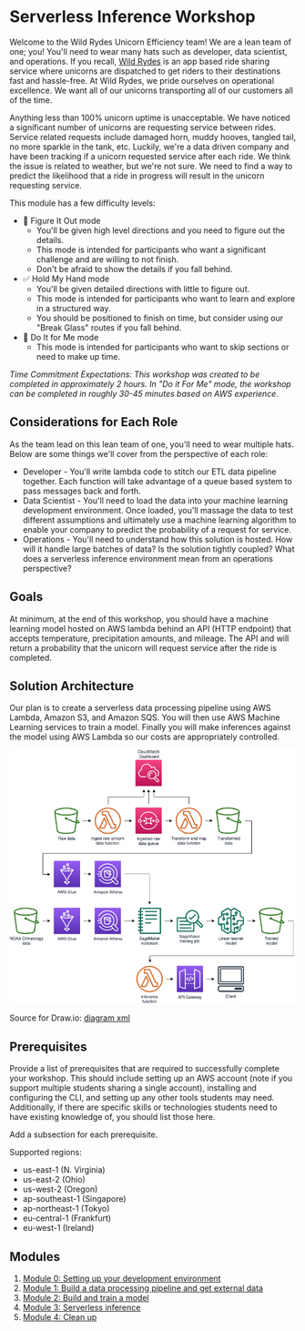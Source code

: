 # Serverless Inference Workshop

Welcome to the Wild Rydes Unicorn Efficiency team! We are a lean team of one; you! You'll need to wear many hats such as developer, data scientist, and operations. If you recall, [Wild Rydes](http://www.wildrydes.com/) is an app based ride sharing service where unicorns are dispatched to get riders to their destinations fast and hassle-free. At Wild Rydes, we pride ourselves on operational excellence. We want all of our unicorns transporting all of our customers all of the time.

Anything less than 100% unicorn uptime is unacceptable. We have noticed a significant number of unicorns are requesting service between rides. Service related requests include damaged horn, muddy hooves, tangled tail, no more sparkle in the tank, etc. Luckily, we're a data driven company and have been tracking if a unicorn requested service after each ride. We think the issue is related to weather, but we're not sure. We need to find a way to predict the likelihood that a ride in progress will result in the unicorn requesting service.

This module has a few difficulty levels:

* :metal: Figure It Out mode
  * You'll be given high level directions and you need to figure out the details.
  * This mode is intended for participants who want a significant challenge and are willing to not finish.
  * Don't be afraid to show the details if you fall behind.
* :white_check_mark: Hold My Hand mode
  * You'll be given detailed directions with little to figure out.
  * This mode is intended for participants who want to learn and explore in a structured way.
  * You should be positioned to finish on time, but consider using our "Break Glass" routes if you fall behind.
* :see_no_evil: Do It for Me mode
  * This mode is intended for participants who want to skip sections or need to make up time.

_Time Commitment Expectations: This workshop was created to be completed in approximately 2 hours.  In "Do it For Me" mode, the workshop can be completed in roughly 30-45 minutes based on AWS experience._

## Considerations for Each Role
As the team lead on this lean team of one, you'll need to wear multiple hats.  Below are some things we'll cover from the perspective of each role:
* Developer - You'll write lambda code to stitch our ETL data pipeline together.  Each function will take advantage of a queue based system to pass messages back and forth.
* Data Scientist - You'll need to load the data into your machine learning development environment.  Once loaded, you'll massage the data to test different assumptions and ultimately use a machine learning algorithm to enable your company to predict the probability of a request for service.
* Operations - You'll need to understand how this solution is hosted.  How will it handle large batches of data?  Is the solution tightly coupled?  What does a serverless inference environment mean from an operations perspective?

## Goals

At minimum, at the end of this workshop, you should have a machine learning model hosted on AWS lambda behind an API (HTTP endpoint) that accepts temperature, precipitation amounts, and mileage. The API and will return a probability that the unicorn will request service after the ride is completed.

## Solution Architecture

Our plan is to create a serverless data processing pipeline using AWS Lambda, Amazon S3, and Amazon SQS. You will then use AWS Machine Learning services to train a model. Finally you will make inferences against the model using AWS Lambda so our costs are appropriately controlled.

![Architecture diagram](assets/WildRydesML.png)

Source for Draw.io: [diagram xml](assets/WildRydesML.xml)

## Prerequisites

Provide a list of prerequisites that are required to successfully complete your workshop. This should include setting up an AWS account (note if you support multiple students sharing a single account), installing and configuring the CLI, and setting up any other tools students may need. Additionally, if there are specific skills or technologies students need to have existing knowledge of, you should list those here.

Add a subsection for each prerequisite.

Supported regions:
* us-east-1 (N. Virginia)
* us-east-2 (Ohio)
* us-west-2 (Oregon)
* ap-southeast-1 (Singapore)
* ap-northeast-1 (Tokyo)
* eu-central-1 (Frankfurt)
* eu-west-1 (Ireland)

## Modules

1. [Module 0: Setting up your development environment](0_Setup)
1. [Module 1: Build a data processing pipeline and get external data](1_DataProcessing)
1. [Module 2: Build and train a model](2_ModelBuilding)
1. [Module 3: Serverless inference](3_Inference)
1. [Module 4: Clean up](4_Cleanup)
